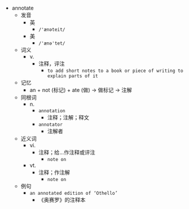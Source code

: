 - annotate
  - 发音
    - 英
      - `/'ænəteit/`
    - 美
      - `/'ænə'tet/`
  - 词义
    - v.
      - 注释，评注
        - `to add short notes to a book or piece of writing to explain parts of it`
  - 记忆
    - an + not (标记) + ate (做) → 做标记 → 注解
  - 同根词
    - n.
      - `annotation`
        - 注释；注解；释文
      - `annotator`
        - 注解者
  - 近义词
    - vi.
      - 注释；给…作注释或评注
        - `note on`
    - vt.
      - 注释；作注解
        - `note on`
  - 例句
    - `an annotated edition of ‘Othello’`
      - 《奥赛罗》的注释本


